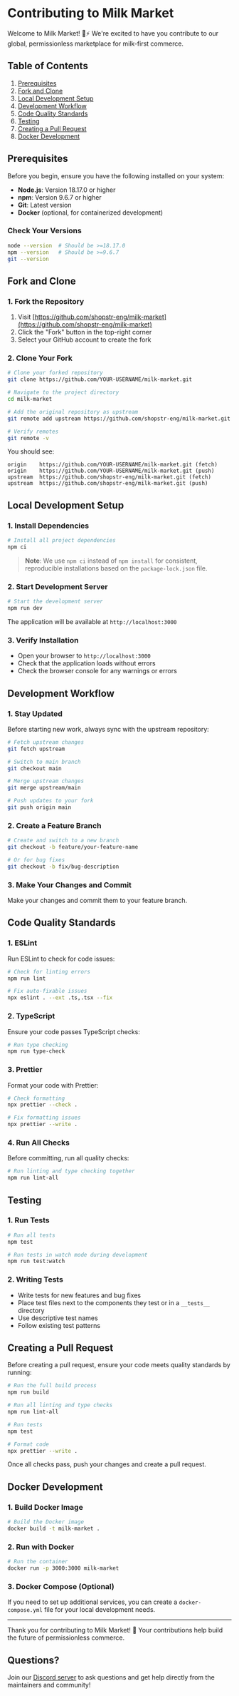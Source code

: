# Contributing to Milk Market

Welcome to Milk Market! 🛒⚡ We're excited to have you contribute to our global, permissionless marketplace for milk-first commerce.

## Table of Contents

1. [Prerequisites](#prerequisites)
2. [Fork and Clone](#fork-and-clone)
3. [Local Development Setup](#local-development-setup)
4. [Development Workflow](#development-workflow)
5. [Code Quality Standards](#code-quality-standards)
6. [Testing](#testing)
7. [Creating a Pull Request](#creating-a-pull-request)
8. [Docker Development](#docker-development)

## Prerequisites

Before you begin, ensure you have the following installed on your system:

- **Node.js**: Version 18.17.0 or higher
- **npm**: Version 9.6.7 or higher
- **Git**: Latest version
- **Docker** (optional, for containerized development)

### Check Your Versions

```bash
node --version  # Should be >=18.17.0
npm --version   # Should be >=9.6.7
git --version
```

## Fork and Clone

### 1. Fork the Repository

1. Visit [https://github.com/shopstr-eng/milk-market](https://github.com/shopstr-eng/milk-market)
2. Click the "Fork" button in the top-right corner
3. Select your GitHub account to create the fork

### 2. Clone Your Fork

```bash
# Clone your forked repository
git clone https://github.com/YOUR-USERNAME/milk-market.git

# Navigate to the project directory
cd milk-market

# Add the original repository as upstream
git remote add upstream https://github.com/shopstr-eng/milk-market.git

# Verify remotes
git remote -v
```

You should see:

```
origin    https://github.com/YOUR-USERNAME/milk-market.git (fetch)
origin    https://github.com/YOUR-USERNAME/milk-market.git (push)
upstream  https://github.com/shopstr-eng/milk-market.git (fetch)
upstream  https://github.com/shopstr-eng/milk-market.git (push)
```

## Local Development Setup

### 1. Install Dependencies

```bash
# Install all project dependencies
npm ci
```

> **Note**: We use `npm ci` instead of `npm install` for consistent, reproducible installations based on the `package-lock.json` file.

### 2. Start Development Server

```bash
# Start the development server
npm run dev
```

The application will be available at `http://localhost:3000`

### 3. Verify Installation

- Open your browser to `http://localhost:3000`
- Check that the application loads without errors
- Check the browser console for any warnings or errors

## Development Workflow

### 1. Stay Updated

Before starting new work, always sync with the upstream repository:

```bash
# Fetch upstream changes
git fetch upstream

# Switch to main branch
git checkout main

# Merge upstream changes
git merge upstream/main

# Push updates to your fork
git push origin main
```

### 2. Create a Feature Branch

```bash
# Create and switch to a new branch
git checkout -b feature/your-feature-name

# Or for bug fixes
git checkout -b fix/bug-description
```

### 3. Make Your Changes and Commit

Make your changes and commit them to your feature branch.

## Code Quality Standards

### 1. ESLint

Run ESLint to check for code issues:

```bash
# Check for linting errors
npm run lint

# Fix auto-fixable issues
npx eslint . --ext .ts,.tsx --fix
```

### 2. TypeScript

Ensure your code passes TypeScript checks:

```bash
# Run type checking
npm run type-check
```

### 3. Prettier

Format your code with Prettier:

```bash
# Check formatting
npx prettier --check .

# Fix formatting issues
npx prettier --write .
```

### 4. Run All Checks

Before committing, run all quality checks:

```bash
# Run linting and type checking together
npm run lint-all
```

## Testing

### 1. Run Tests

```bash
# Run all tests
npm test

# Run tests in watch mode during development
npm run test:watch
```

### 2. Writing Tests

- Write tests for new features and bug fixes
- Place test files next to the components they test or in a `__tests__` directory
- Use descriptive test names
- Follow existing test patterns

## Creating a Pull Request

Before creating a pull request, ensure your code meets quality standards by running:

```bash
# Run the full build process
npm run build

# Run all linting and type checks
npm run lint-all

# Run tests
npm test

# Format code
npx prettier --write .
```

Once all checks pass, push your changes and create a pull request.

## Docker Development

### 1. Build Docker Image

```bash
# Build the Docker image
docker build -t milk-market .
```

### 2. Run with Docker

```bash
# Run the container
docker run -p 3000:3000 milk-market
```

### 3. Docker Compose (Optional)

If you need to set up additional services, you can create a `docker-compose.yml` file for your local development needs.

---

Thank you for contributing to Milk Market! 🚀 Your contributions help build the future of permissionless commerce.

## Questions?

Join our [Discord server](https://discord.gg/F9XemadR) to ask questions and get help directly from the maintainers and community!
